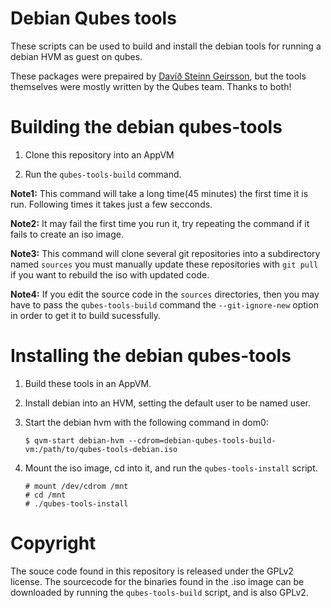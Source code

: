 Debian Qubes tools
==========================

These scripts can be used to build and install the debian tools for running a debian HVM as guest on qubes.

These packages were prepaired by [Davíð Steinn Geirsson](http://www.dsg.is/qubes/), but the tools themselves were mostly written by the Qubes team.  Thanks to both!

Building the debian qubes-tools
===============================

1. Clone this repository into an AppVM

2. Run the `qubes-tools-build` command.

**Note1:** This command will take a long time(45 minutes) the first time it is run.  Following times it takes just a few secconds.

**Note2:** It may fail the first time you run it,  try repeating the command if it fails to create an iso image.

**Note3:** This command will clone several git repositories into a subdirectory named `sources` you must manually update these repositories with `git pull` if you want to rebuild the iso with updated code.

**Note4:** If you edit the source code in the `sources` directories, then you may have to pass the `qubes-tools-build` command the `--git-ignore-new` option in order to get it to build sucessfully.

Installing the debian qubes-tools
=================================

1. Build these tools in an AppVM.

2. Install debian into an HVM, setting the default user to be named user.

3. Start the debian hvm with the following command in dom0:

    ````
    $ qvm-start debian-hvm --cdrom=debian-qubes-tools-build-vm:/path/to/qubes-tools-debian.iso
    ````

4. Mount the iso image, cd into it, and run the `qubes-tools-install` script.

    ````
    # mount /dev/cdrom /mnt
    # cd /mnt
    # ./qubes-tools-install
    ```` 

Copyright
=========

The souce code found in this repository is released under the GPLv2 license.  The sourcecode for the binaries found in the .iso image can be downloaded by running the `qubes-tools-build` script, and is also GPLv2.

